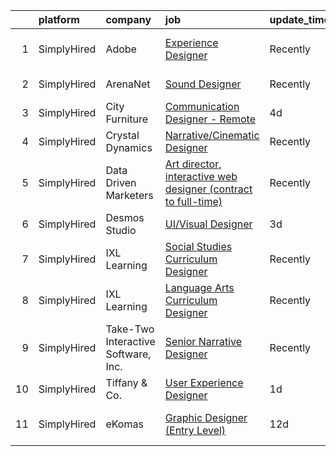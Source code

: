

|    | platform    | company                             | job                                                                                                                                                                             | update_time   | location          |
|---:|:------------|:------------------------------------|:--------------------------------------------------------------------------------------------------------------------------------------------------------------------------------|:--------------|:------------------|
|  1 | SimplyHired | Adobe                               | [Experience Designer](https://www.simplyhired.com/job/C1IYer3Ki3_uUAOFdRR3WtCWSepaOP4UJ6AHLwBNJjvdi8AbjOdWaw?q=interactive+designer)                                            | Recently      | San Francisco, CA |
|  2 | SimplyHired | ArenaNet                            | [Sound Designer](https://www.simplyhired.com/job/rThG5IY9IzWMAoan9hcJnI7UxDCG6Ihg__kK3_DSy7e3u3DOyW-XHQ?q=interactive+designer)                                                 | Recently      | Bellevue, WA      |
|  3 | SimplyHired | City Furniture                      | [Communication Designer - Remote](https://www.simplyhired.com/job/R_MUglStBPvij_VLtomUwXJmEiUlTNNM8o2fsuJNakPIEbZb7E9xUA?q=interactive+designer)                                | 4d            | Tamarac, FL       |
|  4 | SimplyHired | Crystal Dynamics                    | [Narrative/Cinematic Designer](https://www.simplyhired.com/job/dJFZE6s2B-r_t2vdDEjykhZyrM3b5e-cOYOKNQ6M-QF2u8rsde4Glg?q=interactive+designer)                                   | Recently      | Bellevue, WA      |
|  5 | SimplyHired | Data Driven Marketers               | [Art director, interactive web designer (contract to full-time)](https://www.simplyhired.com/job/A3sfXQU6Rh0xl4hGryafmEALGPu5te2hLlgKRJFR_6UnngkdX8myCg?q=interactive+designer) | Recently      | Mesa, AZ          |
|  6 | SimplyHired | Desmos Studio                       | [UI/Visual Designer](https://www.simplyhired.com/job/GfZBbouraKC1BxgQwF8tC6hcGpmpctqoh2gC84x0yFmQgKb4jwnqIg?q=interactive+designer)                                             | 3d            | Remote            |
|  7 | SimplyHired | IXL Learning                        | [Social Studies Curriculum Designer](https://www.simplyhired.com/job/ng4fCRfG-DJmxEwmvBf2l-T8tStz_fMuxwwJV9aZxKRqaDUn-yy6aA?q=interactive+designer)                             | Recently      | Raleigh, NC       |
|  8 | SimplyHired | IXL Learning                        | [Language Arts Curriculum Designer](https://www.simplyhired.com/job/_YQF835gJdXpHrcV9u-PAY6dHZMhZE9feXXiuyS34fLQNSIAPIiLaA?q=interactive+designer)                              | Recently      | Raleigh, NC       |
|  9 | SimplyHired | Take-Two Interactive Software, Inc. | [Senior Narrative Designer](https://www.simplyhired.com/job/51l4Hz0z9czVkkIGWOQX7r-h8D0ZOZm75SUhasPqNjzIWC0hZmxWPw?q=interactive+designer)                                      | Recently      | Seattle, WA       |
| 10 | SimplyHired | Tiffany & Co.                       | [User Experience Designer](https://www.simplyhired.com/job/27l8S7xDPwsxFXqLEBQ22X6Y7VJqgS8eeQzw1GL0ReKqs-j4KEtlsg?q=interactive+designer)                                       | 1d            | New York, NY      |
| 11 | SimplyHired | eKomas                              | [Graphic Designer (Entry Level)](https://www.simplyhired.com/job/c9HNq9LT9kbzSdY2rHdHNQFtyd_IFCqA4lz9Wfb4BnKKzuJ24_2hBA?q=interactive+designer)                                 | 12d           | San Ramon, CA     |